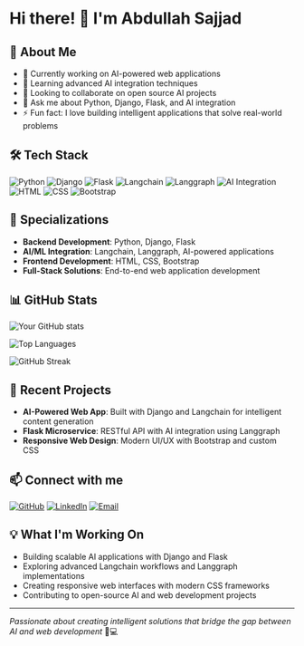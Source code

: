 # Hi there! 👋 I'm Abdullah Sajjad

## 🚀 About Me
- 🔭 Currently working on AI-powered web applications
- 🌱 Learning advanced AI integration techniques
- 👯 Looking to collaborate on open source AI projects
- 💬 Ask me about Python, Django, Flask, and AI integration
- ⚡ Fun fact: I love building intelligent applications that solve real-world problems

## 🛠️ Tech Stack

![Python](https://img.shields.io/badge/Python-3776AB?style=for-the-badge&logo=python&logoColor=white)
![Django](https://img.shields.io/badge/Django-092E20?style=for-the-badge&logo=django&logoColor=white)
![Flask](https://img.shields.io/badge/Flask-000000?style=for-the-badge&logo=flask&logoColor=white)
![Langchain](https://img.shields.io/badge/Langchain-000000?style=for-the-badge&logo=langchain&logoColor=white)
![Langgraph](https://img.shields.io/badge/Langgraph-000000?style=for-the-badge&logo=langgraph&logoColor=white)
![AI Integration](https://img.shields.io/badge/AI_Integration-FF6B6B?style=for-the-badge&logo=openai&logoColor=white)
![HTML](https://img.shields.io/badge/HTML-E34F26?style=for-the-badge&logo=html5&logoColor=white)
![CSS](https://img.shields.io/badge/CSS-1572B6?style=for-the-badge&logo=css3&logoColor=white)
![Bootstrap](https://img.shields.io/badge/Bootstrap-7952B3?style=for-the-badge&logo=bootstrap&logoColor=white)

## 🎯 Specializations
- **Backend Development**: Python, Django, Flask
- **AI/ML Integration**: Langchain, Langgraph, AI-powered applications
- **Frontend Development**: HTML, CSS, Bootstrap
- **Full-Stack Solutions**: End-to-end web application development

## 📊 GitHub Stats
![Your GitHub stats](https://github-readme-stats.vercel.app/api?username=Abdullah5111&show_icons=true&theme=radical)

![Top Languages](https://github-readme-stats.vercel.app/api/top-langs/?username=YOUR_USERNAME&layout=compact&theme=radical)

![GitHub Streak](https://github-readme-streak-stats.herokuapp.com/?user=YOUR_USERNAME&theme=radical)

## 🚀 Recent Projects
- **AI-Powered Web App**: Built with Django and Langchain for intelligent content generation
- **Flask Microservice**: RESTful API with AI integration using Langgraph
- **Responsive Web Design**: Modern UI/UX with Bootstrap and custom CSS

## 📫 Connect with me
[![GitHub](https://img.shields.io/badge/GitHub-000000?style=for-the-badge&logo=GitHub&logoColor=white)](https://github.com/YOUR_USERNAME)
[![LinkedIn](https://img.shields.io/badge/LinkedIn-0077B5?style=for-the-badge&logo=linkedin&logoColor=white)](https://linkedin.com/in/Abdullah5111)
[![Email](https://img.shields.io/badge/Email-D14836?style=for-the-badge&logo=gmail&logoColor=white)](mailto:abdullahsajjad489@gmail.com)

## 💡 What I'm Working On
- Building scalable AI applications with Django and Flask
- Exploring advanced Langchain workflows and Langgraph implementations
- Creating responsive web interfaces with modern CSS frameworks
- Contributing to open-source AI and web development projects

---
*Passionate about creating intelligent solutions that bridge the gap between AI and web development* 🤖💻